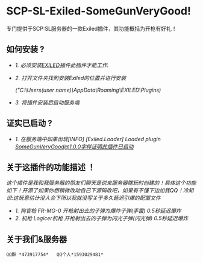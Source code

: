# SCP-SL-Exiled-SomeGunVeryGood!
专门提供于SCP:SL服务器的一款Exiled插件，其功能概括为开枪有好礼！
## 如何安装 ?
   - *1. 必须安装[EXILED](https://github.com/galaxy119/EXILED)插件此插件才能工作.*
  
   - *2. 打开文件夹找到安装Exiled的位置并进行安装*
     
     *("C:\Users\(user name)\AppData\Roaming\EXILED\Plugins)*
  
   - *3. 将插件安装后启动服务端*
## 证实已启动 ?
   - *1. 在服务端中如果出现[INFO] [Exiled.Loader] Loaded plugin SomeGunVeryGood@1.0.0字样证明此插件已启动*
## 关于这插件的功能描述 ！
   *这个插件是我和我服务器的朋友们聊天是说来服务器瞎玩时创建的！具体这个功能如下！开源了如果你想稍微改动自己下源码改吧，如果有不懂下边加我QQ！冷知识:这玩意估计没人会下所以我就没写关于多久延迟引爆的配置文件*
   - *1. 狗官枪 FR-MG-0 开枪射出去的子弹为爆炸子弹(手雷) 0.5秒延迟爆炸*
   - *2. 机枪 Logicer机枪 开枪射出去的子弹为闪光子弹(闪光弹) 0.5秒延迟爆炸*
  

## 关于我们&服务器
    QQ群 *473917754*   QQ个人*1593029481*

 
